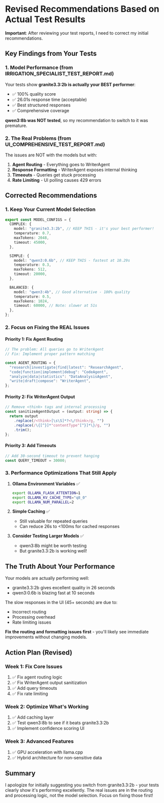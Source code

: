 # Revised Recommendations Based on Actual Test Results

**Important**: After reviewing your test reports, I need to correct my initial recommendations.

## Key Findings from Your Tests

### 1. Model Performance (from IRRIGATION_SPECIALIST_TEST_REPORT.md)

Your tests show **granite3.3:2b is actually your BEST performer**:

- ✅ 100% quality score
- ✅ 26.01s response time (acceptable)
- ✅ Best structured responses
- ✅ Comprehensive coverage

**qwen3:8b was NOT tested**, so my recommendation to switch to it was premature.

### 2. The Real Problems (from UI_COMPREHENSIVE_TEST_REPORT.md)

The issues are NOT with the models but with:

1. **Agent Routing** - Everything goes to WriterAgent
2. **Response Formatting** - WriterAgent exposes internal thinking
3. **Timeouts** - Queries get stuck processing
4. **Rate Limiting** - UI polling causes 429 errors

## Corrected Recommendations

### 1. Keep Your Current Model Selection

```typescript
export const MODEL_CONFIGS = {
  COMPLEX: {
    model: "granite3.3:2b", // KEEP THIS - it's your best performer!
    temperature: 0.7,
    maxTokens: 2048,
    timeout: 45000,
  },

  SIMPLE: {
    model: "qwen3:0.6b", // KEEP THIS - fastest at 10.29s
    temperature: 0.3,
    maxTokens: 512,
    timeout: 20000,
  },

  BALANCED: {
    model: "qwen3:4b", // Good alternative - 100% quality
    temperature: 0.5,
    maxTokens: 1024,
    timeout: 60000, // Note: slower at 51s
  },
};
```

### 2. Focus on Fixing the REAL Issues

#### Priority 1: Fix Agent Routing

```typescript
// The problem: All queries go to WriterAgent
// Fix: Implement proper pattern matching

const AGENT_ROUTING = {
  "research|investigate|find|latest": "ResearchAgent",
  "code|function|implement|debug": "CodeAgent",
  "analyze|data|statistics": "DataAnalysisAgent",
  "write|draft|compose": "WriterAgent",
};
```

#### Priority 2: Fix WriterAgent Output

```typescript
// Remove <think> tags and internal processing
const sanitizeAgentOutput = (output: string) => {
  return output
    .replace(/<think>[\s\S]*?<\/think>/g, "")
    .replace(/\{[^}]*"contentType"[^}]*\}/g, "")
    .trim();
};
```

#### Priority 3: Add Timeouts

```typescript
// Add 30-second timeout to prevent hanging
const QUERY_TIMEOUT = 30000;
```

### 3. Performance Optimizations That Still Apply

1. **Ollama Environment Variables** ✅

   ```bash
   export OLLAMA_FLASH_ATTENTION=1
   export OLLAMA_KV_CACHE_TYPE="q8_0"
   export OLLAMA_NUM_PARALLEL=2
   ```

2. **Simple Caching** ✅
   - Still valuable for repeated queries
   - Can reduce 26s to <100ms for cached responses

3. **Consider Testing Larger Models** ✅
   - qwen3:8b might be worth testing
   - But granite3.3:2b is working well!

## The Truth About Your Performance

Your models are actually performing well:

- granite3.3:2b gives excellent quality in 26 seconds
- qwen3:0.6b is blazing fast at 10 seconds

The slow responses in the UI (45+ seconds) are due to:

- Incorrect routing
- Processing overhead
- Rate limiting issues

**Fix the routing and formatting issues first** - you'll likely see immediate improvements without changing models.

## Action Plan (Revised)

### Week 1: Fix Core Issues

1. ✅ Fix agent routing logic
2. ✅ Fix WriterAgent output sanitization
3. ✅ Add query timeouts
4. ✅ Fix rate limiting

### Week 2: Optimize What's Working

1. ✅ Add caching layer
2. ✅ Test qwen3:8b to see if it beats granite3.3:2b
3. ✅ Implement confidence scoring UI

### Week 3: Advanced Features

1. ✅ GPU acceleration with llama.cpp
2. ✅ Hybrid architecture for non-sensitive data

## Summary

I apologize for initially suggesting you switch from granite3.3:2b - your tests clearly show it's performing excellently. The real issues are in the routing and processing logic, not the model selection. Focus on fixing those first!
